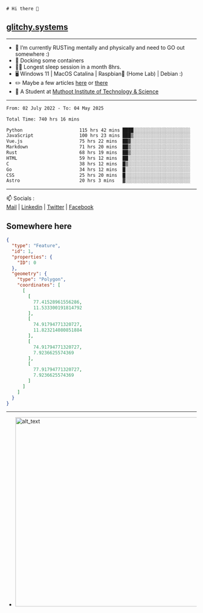 ```
# Hi there 👋
```
## [glitchy.systems](https://glitchy.systems)
---

- 🌱 I’m currently RUSTing mentally and physically and need to GO out somewhere :)
- 🐋 Docking some containers
- 😶‍🌫️ Longest sleep session in a month 8hrs.
- 🖥️ Windows 11 | MacOS Catalina | Raspbian🥧 (Home Lab) | Debian :)
- ✏️ Maybe a few articles [here](https://medium.com/@advaithnarayanan8) or [there](https://medium.com/@advaithnarayanan8)
- 📑 A Student at [Muthoot Institute of Technology & Science](https://mgmits.ac.in/)



---

<!--START_SECTION:waka-->

```txt
From: 02 July 2022 - To: 04 May 2025

Total Time: 740 hrs 16 mins

Python                     115 hrs 42 mins ████░░░░░░░░░░░░░░░░░░░░░   15.63 %
JavaScript                 100 hrs 23 mins ███▒░░░░░░░░░░░░░░░░░░░░░   13.56 %
Vue.js                     75 hrs 22 mins  ██▓░░░░░░░░░░░░░░░░░░░░░░   10.18 %
Markdown                   71 hrs 20 mins  ██▒░░░░░░░░░░░░░░░░░░░░░░   09.64 %
Rust                       68 hrs 19 mins  ██▒░░░░░░░░░░░░░░░░░░░░░░   09.23 %
HTML                       59 hrs 12 mins  ██░░░░░░░░░░░░░░░░░░░░░░░   08.00 %
C                          38 hrs 12 mins  █▒░░░░░░░░░░░░░░░░░░░░░░░   05.16 %
Go                         34 hrs 12 mins  █░░░░░░░░░░░░░░░░░░░░░░░░   04.62 %
CSS                        25 hrs 20 mins  █░░░░░░░░░░░░░░░░░░░░░░░░   03.42 %
Astro                      20 hrs 3 mins   ▓░░░░░░░░░░░░░░░░░░░░░░░░   02.71 %
```

<!--END_SECTION:waka-->

---

📫 Socials :<br>
[Mail](mailto:advaith@glitchy.systems) | [Linkedin](https://www.linkedin.com/in/advaith-narayanan-a72152214/) | [Twitter](https://twitter.com/advaithnarayan) | [Facebook](https://screenmessage.com/qinq)

## Somewhere here

```geojson
{
  "type": "Feature",
  "id": 1,
  "properties": {
    "ID": 0
  },
  "geometry": {
    "type": "Polygon",
    "coordinates": [
      [
        [
          77.41528961556286,
          11.533300191814792
        ],
        [
          74.91794771320727,
          11.823214080851884
        ],
        [
          74.91794771320727,
          7.9236625574369
        ],
        [
          77.91794771320727,
          7.9236625574369
        ]
      ]
    ]
  }
}
```


--- 
- [<img alt="alt_text" width="500px" src="https://valid.x86.fr/cache/banner/xv24bv-6.png" />](https://valid.x86.fr/xv24bv)


